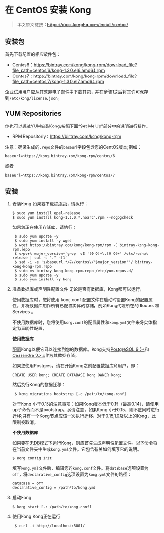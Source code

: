 # 在 CentOS 安装 Kong

> 本文原文链接：https://docs.konghq.com/install/centos/

## 安装包

首先下载配置的相应软件包：
- Centos6：https://bintray.com/kong/kong-rpm/download_file?file_path=centos/6/kong-1.3.0.el6.amd64.rpm
- Centos7：https://bintray.com/kong/kong-rpm/download_file?file_path=centos/7/kong-1.3.0.el7.amd64.rpm

企业试用用户应从其欢迎电子邮件中下载其包，并在步骤1之后将其许可保存到`/etc/kong/license.json`。

## YUM Repositories

你也可以通过YUM安装Kong;按照下面“Set Me Up”部分中的说明进行操作。
- RPM Repositoriy：https://bintray.com/kong/kong-rpm

注意：确保生成的`.repo`文件的`baseur`l字段包含您的CentOS版本;例如：
```
baseurl=https://kong.bintray.com/kong-rpm/centos/6
```
或者
```
baseurl=https://kong.bintray.com/kong-rpm/centos/7
```

## 安装

1. 安装Kong
	如果要下载[程序包](https://docs.konghq.com/install/centos/#packages)，请执行：
    ```
    $ sudo yum install epel-release
    $ sudo yum install kong-1.3.0.*.noarch.rpm --nogpgcheck
    ```
    如果您正在使用存储库，请执行：
    ```
     $ sudo yum update -y
     $ sudo yum install -y wget
     $ wget https://bintray.com/kong/kong-rpm/rpm -O bintray-kong-kong-rpm.repo
     $ export major_version=`grep -oE '[0-9]+\.[0-9]+' /etc/redhat-release | cut -d "." -f1`
     $ sed -i -e 's/baseurl.*/&\/centos\/'$major_version''/ bintray-kong-kong-rpm.repo
     $ sudo mv bintray-kong-kong-rpm.repo /etc/yum.repos.d/
     $ sudo yum update -y
     $ sudo yum install -y kong
    ```
2. 准备数据库或声明性配置文件
    无论是否有数据库，Kong都可以运行。
    
    使用数据库时，您将使用	kong.conf	配置文件在启动时设置Kong的配置属性，并将数据库用作所有已配置实体的存储，例如Kong代理所在的 Routes 和 Services 。
    
    不使用数据库时，您将使用`kong.conf`的配置属性和`kong.yml`文件来将实体指定为声明性配置。
    
    **使用数据库**
    
    [配置](https://docs.konghq.com/1.3.x/configuration#database)Kong以便它可以连接到您的数据库。Kong支持[PostgreSQL 9.5+](http://www.postgresql.org/)和[Cassandra 3.x.x](http://cassandra.apache.org/)作为其数据存储。
    
    如果您使用Postgres，请在开始Kong之前配置数据库和用户，即：
    ```
    CREATE USER kong; CREATE DATABASE kong OWNER kong;
    ```
    
   	然后执行Kong的数据迁移：
    
    ```
     $ kong migrations bootstrap [-c /path/to/kong.conf]
    ```
    
    对于Kong 小于0.15的注意事项：如果Kong版本低于0.15（最高0.14），请使用up子命令而不是bootstrap。另请注意，如果Kong 小于0.15，则不应同时进行迁移;只有一个Kong节点应该一次执行迁移。对于0.15,1.0及以上的Kong，此限制被取消。
    
    **不使用数据库**
    
    如果要在[无DB模式](https://docs.konghq.com/1.3.x/db-less-and-declarative-config/)下运行Kong，则应首先生成声明性配置文件。以下命令将在当前文件夹中生成`kong.yml`文件。它包含有关如何填写它的说明。
    ```
    $ kong config init
    ```
    填写`kong.yml`文件后，编辑您的`kong.conf`文件。将`database`选项设置为`off`，将`declarative_config`选项设置为`kong.yml`文件的路径：
    ```
    database = off
 	declarative_config = /path/to/kong.yml
    ```
    
3. 启动Kong
    ```
    $ kong start [-c /path/to/kong.conf]
    ```
    
4. 使用Kong
    Kong正在运行
    ```
     $ curl -i http://localhost:8001/
    ```
    
      
    
    
    
    
    
    
    
    
    
    
    
    
    
    
    
    
